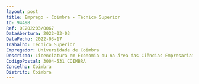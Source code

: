 ```yaml
--- 
layout: post
title: Emprego - Coimbra - Técnico Superior
Id: 94498
Ref: OE202203/0067
DataAbertura: 2022-03-03
DataFecho: 2022-03-17
Trabalho: Técnico Superior
Empregador: Universidade de Coimbra
Descricao: Licenciatura em Economia ou na área das Ciências Empresariais
CodigoPostal: 3004-531 COIMBRA
Concelho: Coimbra
Distrito: Coimbra
--- 
```

